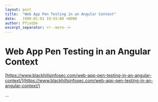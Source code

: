 ```yaml
---
layout: post
title:  "Web App Pen Testing in an Angular Context"
date:   1990-01-01 19:55:00 +0000
author: PfiatDe
excerpt_separator: <!--more-->
---
```


# Web App Pen Testing in an Angular Context
[https://www.blackhillsinfosec.com/web-app-pen-testing-in-an-angular-context/](https://www.blackhillsinfosec.com/web-app-pen-testing-in-an-angular-context/)

...
<!--more-->
